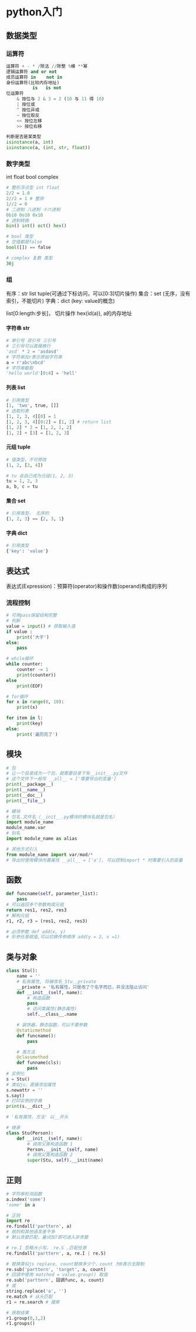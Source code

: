 # python入门

## 数据类型

### 运算符

``` python
运算符 + - * /除法 //除整 %模 **幂
逻辑运算符 and or not
成员运算符 in    not in
身份运算符(比较内存地址)  
          is   is not
位运算符
    & 按位与 2 & 3 = 2 (10 与 11 得 10)
    | 按位或
    ^ 按位异或
    ~ 按位取反
    << 按位左移
    >> 按位右移

判断是否是某类型
isinstance(a, int)
isinstance(a, (int, str, float))
```

### 数字类型

int float bool complex

``` python
# 整形浮点型 int float
2/2 = 1.0
2//2 = 1 # 整除
1//2 = 0
# 二进制 八进制 十六进制
0b10 0o10 0x10
# 进制转换
bin() int() oct() hex()

# bool 类型
# 空值都是false
bool([]) == false

# complex 复数 类型
36j
```

### 组

有序：str list tuple(可通过下标访问，可以[0:3]切片操作)
集合：set (无序，没有索引，不能切片)
字典：dict (key: value的概念)

list[0:length:步长]， 切片操作
hex(id(a)), a的内存地址

#### 字符串 str

``` python
# 单引号 双引号 三引号
# 三引号可以直接换行
'asd' * 2 = 'asdasd'
# 字符串加r表示原始字符串
a = r'abc\nbcd'
# 字符串截取
'hello world'[0:4] = 'hell'

```

#### 列表 list

``` python
# 引用类型
[1, 'two', true, []]
# 选取列表
[1, 2, 3, 4][0] = 1
[1, 2, 3, 4][0:2] = [1, 2] # return list
[1, 2] * 2 = [1, 2, 1, 2]
[1, 2] + [3] = [1, 2, 3]

```

#### 元组 tuple

``` python
# 值类型，不可修改
(1, 2, [3, 4])

# tu 会自己成为元组(1, 2, 3)
tu = 1, 2, 3
a, b, c = tu
```

#### 集合 set

``` python
# 引用类型， 无序的
{1, 2, 3} == {2, 3, 1}

```

#### 字典 dict

``` python
# 引用类型
{'key': 'value'}
```

## 表达式

表达式(Expression)：预算符(operator)和操作数(operand)构成的序列

### 流程控制

``` python
# 可用pass保留结构完整
# 判断
value = input() # 获取输入值
if value :
    print('大于')
else:
    pass
```

``` python
# while循环
while counter:
    counter -= 1
    print(counter))
else
    print(EOF)

# for循环
for x in range(0, 10):
    print(x)

for item in l:
    print(key)
else:
    print('遍历完了')
```

## 模块

``` python
# 包
# 让一个目录成为一个包，就需要目录下有__init__.py文件
# 这个文件下一般写 __all__ = ['需要导出的变量']
print(__package__)
print(__name__)
print(__doc__)
print(__file__)

# 模块
# 包名.文件名（__init__.py模块的模块名就是包名）
import module_name
module_name.var
# 别名
import module_name as alias

# 其他方式引入
from module_name import var/mod/*
# 导出时使用模块内置属性 __all__ = ['a'], 可以控制import * 时需要引入的变量

```

## 函数

``` python
def funcname(self, parameter_list):
    pass
# 可以返回多个参数构成元祖
return res1, res2, res3
# 解构元组
r1, r2, r3 = (res1, res2, res3)

# 必须参数 def add(x, y)
# 形参任意赋值,可以切换传参顺序 add(y = 2, x =1)

```

## 类与对象

``` python
class Stu():
    name = ''
    # 私有属性, 将被改名_Stu__private
    __private = '私有属性，只是改了个名字而已，并没法阻止访问'
    def __init__(self, name):
        # 构造函数
        pass
        # 访问类属性(静态属性)
        self.__class__.name

    # 装饰器，静态函数，可以不要参数
    @staticmethod
    def funcname():
        pass

    # 类方法
    @classmethod
    def funname(cls):
        pass
# 实例化
s = Stu()
# 类似js，直接添加属性
s.newattr = ''
s.say()
# 打印实例的字典
print(s.__dict__)

# '私有属性、方法' 以__开头
```

``` python
# 继承
class Stu(Person):
    def __init__(self, name):
        # 调用父类构造函数 1
        Person.__init__(self, name)
        # 调用父类构造函数 2
        super(Stu, self).__init(name)
```

## 正则

``` python
# 字符串检测函数
a.index('some')
'some' in a

# 正则
import re
re.findall('parttern', a)
# 规则和其他语言差不多
# 默认贪婪匹配，量词加?即可进入非贪婪

# re.I 忽略大小写， re.S .匹配任意 
re.findall('parttern', a, re.I | re.S)

# 替换类似js replace, count替换多少个，count 为0表示无限制
re.sub('parttern', 'target', a, count)
# 回调中使用 matched = value.group() 取值
re.sub('parttern', 回调func, a, count)
# 或
string.replace('a', '')
re.match # 从头匹配
r1 = re.search # 搜索

# 获取结果
r1.group(0,1,2)
r1.groups()

```
